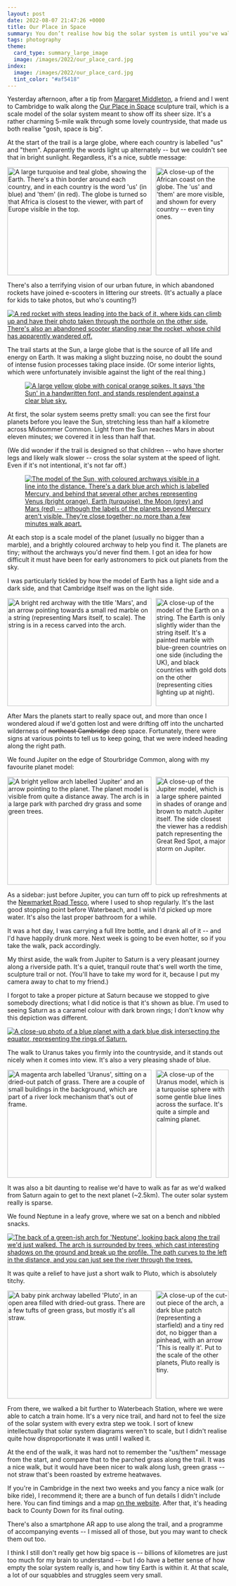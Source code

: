 ```yaml
---
layout: post
date: 2022-08-07 21:47:26 +0000
title: Our Place in Space
summary: You don’t realise how big the solar system is until you've walked the length of it.
tags: photography
theme:
  card_type: summary_large_image
  image: /images/2022/our_place_card.jpg
index:
  image: /images/2022/our_place_card.jpg
  tint_color: "#af5418"
---
```


<style>
  .grid {
    display: grid;
    grid-template-columns: calc(66% - 5px) calc(34% - 5px);
    grid-gap: 10px;
    aspect-ratio: 2.05 / 1;
  }

  .grid .left {
    grid-column: 1 / 2;
  }

  .grid .right {
    grid-column: 2 / 2;
  }

  .grid .item img {
    width:  100%;
    height: 100%;
    object-fit: cover;
  }
</style>

Yesterday afternoon, after a tip from [Margaret Middleton], a friend and I went to Cambridge to walk along the [Our Place in Space] sculpture trail, which is a scale model of the solar system meant to show off its sheer size.
It's a rather charming 5-mile walk through some lovely countryside, that made us both realise "gosh, space is big".

At the start of the trail is a large globe, where each country is labelled "us" and "them".
Apparently the words light up alternately -- but we couldn't see that in bright sunlight.
Regardless, it's a nice, subtle message:

<div class="grid wide_img">
  <div class="item left">
    <a href="/images/2022/P8060034.jpg">
      <img src="/images/2022/P8060034_1x.jpg" srcset="/images/2022/P8060034_1x.jpg 1x, /images/2022/P8060034_2x.jpg 2x" alt="A large turquoise and teal globe, showing the Earth. There's a thin border around each country, and in each country is the word 'us' (in blue) and 'them' (in red). The globe is turned so that Africa is closest to the viewer, with part of Europe visible in the top.">
    </a>
  </div>
  <div class="item right">
    <a href="/images/2022/P8060036.jpg">
      <img src="/images/2022/P8060036_1x.jpg" srcset="/images/2022/P8060036_1x.jpg 1x, /images/2022/P8060036_2x.jpg 2x" style="object-position: 0px 0px;" alt="A close-up of the African coast on the globe. The 'us' and 'them' are more visible, and shown for every country -- even tiny ones.">
    </a>
  </div>
</div>

There's also a terrifying vision of our urban future, in which abandoned rockets have joined e-scooters in littering our streets.
(It's actually a place for kids to take photos, but who's counting?)

<a href="/images/2022/P8060030.jpg">
  <img src="/images/2022/P8060030_1x.jpg" srcset="/images/2022/P8060030_1x.jpg 1x, /images/2022/P8060030_2x.jpg 2x" style="max-height: 500px;" class="fullwidth_img" alt="A red rocket with steps leading into the back of it, where kids can climb up and have their photo taken through the porthole on the other side. There's also an abandoned scooter standing near the rocket, whose child has apparently wandered off.">
</a>

The trail starts at the Sun, a large globe that is the source of all life and energy on Earth.
It was making a slight buzzing noise, no doubt the sound of intense fusion processes taking place inside.
(Or some interior lights, which were unfortunately invisible against the light of the real thing.)

<figure  class="wide_img">
  <a href="/images/2022/P8060026.jpg">
    <img src="/images/2022/P8060026_1x.jpg" srcset="/images/2022/P8060026_1x.jpg 1x, /images/2022/P8060026_2x.jpg 2x" alt="A large yellow globe with conical orange spikes. It says 'the Sun' in a handwritten font, and stands resplendent against a clear blue sky.">
  </a>
</figure>

At first, the solar system seems pretty small: you can see the first four planets before you leave the Sun, stretching less than half a kilometre across Midsommer Common.
Light from the Sun reaches Mars in about eleven minutes; we covered it in less than half that.

(We did wonder if the trail is designed so that children -- who have shorter legs and likely walk slower -- cross the solar system at the speed of light.
Even if it's not intentional, it's not far off.)

<figure  class="wide_img">
  <a href="/images/2022/P8060038.jpg">
    <img src="/images/2022/P8060038_1x.jpg" srcset="/images/2022/P8060038_1x.jpg 1x, /images/2022/P8060038_2x.jpg 2x" alt="The model of the Sun, with coloured archways visible in a line into the distance. There's a dark blue arch which is labelled Mercury, and behind that several other arches representing Venus (bright orange), Earth (turquoise), the Moon (grey) and Mars (red) -- although the labels of the planets beyond Mercury aren't visible. They're close together; no more than a few minutes walk apart.">
  </a>
</figure>

At each stop is a scale model of the planet (usually no bigger than a marble), and a brightly coloured archway to help you find it.
The planets are tiny; without the archways you'd never find them.
I got an idea for how difficult it must have been for early astronomers to pick out planets from the sky.

I was particularly tickled by how the model of Earth has a light side and a dark side, and that Cambridge itself was on the light side.

<div class="grid wide_img">
  <div class="item left">
    <a href="/images/2022/P8060054.jpg">
      <img src="/images/2022/P8060054_1x.jpg" srcset="/images/2022/P8060054_1x.jpg 1x, /images/2022/P8060054_2x.jpg 2x" alt="A bright red archway with the title 'Mars', and an arrow pointing towards a small red marble on a string (representing Mars itself, to scale). The string is in a recess carved into the arch.">
    </a>
  </div>
  <div class="item right">
    <a href="/images/2022/IMG_1029.jpg">
      <img src="/images/2022/IMG_1029.jpg" alt="A close-up of the model of the Earth on a string. The Earth is only slightly wider than the string itself. It's a painted marble with blue-green countries on one side (including the UK), and black countries with gold dots on the other (representing cities lighting up at night).">
    </a>
  </div>
</div>

After Mars the planets start to really space out, and more than once I wondered aloud if we'd gotten lost and were drifting off into the uncharted wilderness of <s>northeast Cambridge</s> deep space.
Fortunately, there were signs at various points to tell us to keep going, that we were indeed heading along the right path.

We found Jupiter on the edge of Stourbridge Common, along with my favourite planet model:

<div class="grid wide_img">
  <div class="item left">
    <a href="/images/2022/P8060056.jpg">
      <img src="/images/2022/P8060056_1x.jpg" srcset="/images/2022/P8060056_1x.jpg 1x, /images/2022/P8060056_2x.jpg 2x" alt="A bright yellow arch labelled 'Jupiter' and an arrow pointing to the planet. The planet model is visible from quite a distance away. The arch is in a large park with parched dry grass and some green trees.">
    </a>
  </div>
  <div class="item right">
    <a href="/images/2022/P8060057.jpg">
      <img src="/images/2022/P8060057_1x.jpg" srcset="/images/2022/P8060057_1x.jpg 1x, /images/2022/P8060057_2x.jpg 2x" alt="A close-up of the Jupiter model, which is a large sphere painted in shades of orange and brown to match Jupiter itself. The side closest the viewer has a reddish patch representing the Great Red Spot, a major storm on Jupiter.">
    </a>
  </div>
</div>

As a sidebar: just before Jupiter, you can turn off to pick up refreshments at the [Newmarket Road Tesco][tesco], where I used to shop regularly.
It's the last good stopping point before Waterbeach, and I wish I'd picked up more water.
It's also the last proper bathroom for a while.

It was a hot day, I was carrying a full litre bottle, and I drank all of it -- and I'd have happily drunk more.
Next week is going to be even hotter, so if you take the walk, pack accordingly.

My thirst aside, the walk from Jupiter to Saturn is a very pleasant journey along a riverside path.
It's a quiet, tranquil route that's well worth the time, sculpture trail or not.
(You'll have to take my word for it, because I put my camera away to chat to my friend.)

I forgot to take a proper picture at Saturn because we stopped to give somebody directions; what I did notice is that it's shown as blue.
I'm used to seeing Saturn as a caramel colour with dark brown rings; I don't know why this depiction was different.

<a href="/images/2022/P8060059.jpg">
  <img src="/images/2022/P8060059_1x.jpg" srcset="/images/2022/P8060059_1x.jpg 1x, /images/2022/P8060059_2x.jpg 2x" style="max-height: 500px;" class="fullwidth_img" alt="A close-up photo of a blue planet with a dark blue disk intersecting the equator, representing the rings of Saturn.">
</a>

The walk to Uranus takes you firmly into the countryside, and it stands out nicely when it comes into view.
It's also a very pleasing shade of blue.

<div class="grid wide_img">
  <div class="item left">
    <a href="/images/2022/IMG_1032.jpg">
      <img src="/images/2022/IMG_1032_1x.jpg" srcset="/images/2022/IMG_1032_1x.jpg 1x, /images/2022/IMG_1032_2x.jpg 2x" alt="A magenta arch labelled 'Uranus', sitting on a dried-out patch of grass. There are a couple of small buildings in the background, which are part of a river lock mechanism that's out of frame.">
    </a>
  </div>
  <div class="item right">
    <a href="/images/2022/IMG_1033.jpg">
      <img src="/images/2022/IMG_1033_1x.jpg" srcset="/images/2022/IMG_1033_1x.jpg 1x, /images/2022/IMG_1033_2x.jpg 2x" alt="A close-up of the Uranus model, which is a turquoise sphere with some gentle blue lines across the surface. It's quite a simple and calming planet.">
    </a>
  </div>
</div>

It was also a bit daunting to realise we'd have to walk as far as we'd walked from Saturn again to get to the next planet (~2.5km).
The outer solar system really is sparse.

We found Neptune in a leafy grove, where we sat on a bench and nibbled snacks.

<a href="/images/2022/P8060066.jpg">
  <img src="/images/2022/P8060066_1x.jpg" srcset="/images/2022/P8060066_1x.jpg 1x, /images/2022/P8060066_2x.jpg 2x" class="wide_img" alt="The back of a green-ish arch for 'Neptune', looking back along the trail we'd just walked. The arch is surrounded by trees, which cast interesting shadows on the ground and break up the profile. The path curves to the left in the distance, and you can just see the river through the trees.">
</a>

It was quite a relief to have just a short walk to Pluto, which is absolutely titchy.

<div class="grid wide_img">
  <div class="item left">
    <a href="/images/2022/IMG_1052.jpg">
      <img src="/images/2022/IMG_1052_1x.jpg" srcset="/images/2022/IMG_1052_1x.jpg 1x, /images/2022/IMG_1052_2x.jpg 2x" alt="A baby pink archway labelled 'Pluto', in an open area filled with dried-out grass. There are a few tufts of green grass, but mostly it's all straw.">
    </a>
  </div>
  <div class="item right">
    <a href="/images/2022/IMG_1054.jpg">
      <img src="/images/2022/IMG_1054_1x.jpg" srcset="/images/2022/IMG_1054_1x.jpg 1x, /images/2022/IMG_1054_2x.jpg 2x" alt="A close-up of the cut-out piece of the arch, a dark blue patch (representing a starfield) and a tiny red dot, no bigger than a pinhead, with an arrow 'This is really it'. Put to the scale of the other planets, Pluto really is tiny.">
    </a>
  </div>
</div>

From there, we walked a bit further to Waterbeach Station, where we were able to catch a train home.
It's a very nice trail, and hard not to feel the size of the solar system with every extra step we took.
I sort of knew intellectually that solar system diagrams weren't to scale, but I didn't realise quite how disproportionate it was until I walked it.

At the end of the walk, it was hard not to remember the "us/them" message from the start, and compare that to the parched grass along the trail.
It was a nice walk, but it would have been nicer to walk along lush, green grass -- not straw that's been roasted by extreme heatwaves.

If you're in Cambridge in the next two weeks and you fancy a nice walk (or bike ride), I recommend it; there are a bunch of fun details I didn't include here.
You can find timings and a map [on the website].
After that, it's heading back to County Down for its final outing.

There's also a smartphone AR app to use along the trail, and a programme of accompanying events -- I missed all of those, but you may want to check them out too.

I think I still don't really get how big space is -- billions of kilometres are just too much for my brain to understand -- but I do have a better sense of how empty the solar system really is, and how tiny Earth is within it.
At that scale, a lot of our squabbles and struggles seem very small.

[Margaret Middleton]: https://twitter.com/magmidd/status/1546065156396007424
[Our Place in Space]: https://ourplaceinspace.earth
[on the website]: https://ourplaceinspace.earth
[tesco]: https://www.tesco.com/store-locator/cambridge/cheddars-ln
